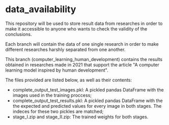 # data_availability
This repository will be used to store result data from researches in order to make it accessible to anyone who wants to check the validity of the conclusions.

Each branch will contain the data of one single research in order to make different researches harshly separated from one another.

This branch (computer_learning_human_development) contains the results obtained in researches made in 2021 that support the article "A computer learning model inspired by human development".

The files provided are listed below, as well as their contents:
- complete_output_test_images.pkl: A pickled pandas DataFrame with the images used in the training proccess;
- complete_output_test_results.pkl: A pickled pandas DataFrame with the the expected and predicted values for every image in both stages. The indeces for these two pickles are matched;
- stage_I.zip and stage_II.zip: The trained weights for both stages.
